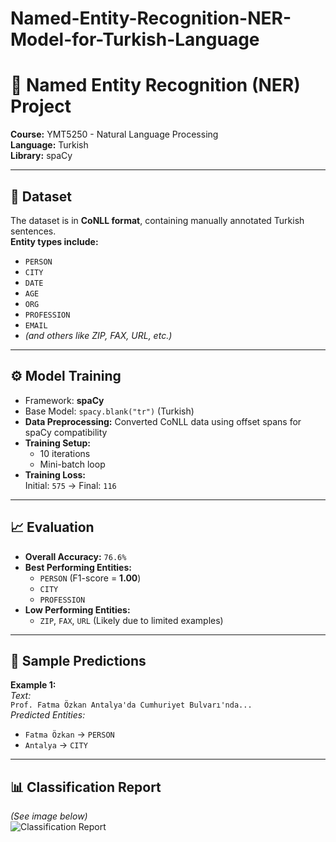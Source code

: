 # Named-Entity-Recognition-NER-Model-for-Turkish-Language
# 🧠 Named Entity Recognition (NER) Project

**Course:** YMT5250 - Natural Language Processing  
**Language:** Turkish  
**Library:** spaCy  

---

## 📁 Dataset

The dataset is in **CoNLL format**, containing manually annotated Turkish sentences.  
**Entity types include:**
- `PERSON`
- `CITY`
- `DATE`
- `AGE`
- `ORG`
- `PROFESSION`
- `EMAIL`
- *(and others like ZIP, FAX, URL, etc.)*

---

## ⚙️ Model Training

- Framework: **spaCy**
- Base Model: `spacy.blank("tr")` (Turkish)
- **Data Preprocessing:** Converted CoNLL data using offset spans for spaCy compatibility
- **Training Setup:**
  - 10 iterations
  - Mini-batch loop
- **Training Loss:**  
  Initial: `575` → Final: `116`

---

## 📈 Evaluation

- **Overall Accuracy:** `76.6%`
- **Best Performing Entities:**
  - `PERSON` (F1-score = **1.00**)
  - `CITY`
  - `PROFESSION`
- **Low Performing Entities:**
  - `ZIP`, `FAX`, `URL` (Likely due to limited examples)

---

## 🧪 Sample Predictions

**Example 1:**  
_Text:_  
`Prof. Fatma Özkan Antalya'da Cumhuriyet Bulvarı'nda...`  
_Predicted Entities:_  
- `Fatma Özkan` → `PERSON`  
- `Antalya` → `CITY`

---

## 📊 Classification Report

*(See image below)*  
![Classification Report](./path/to/classification_report.png)
